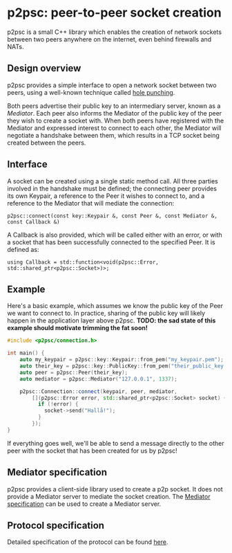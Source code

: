 # p2psc: peer-to-peer socket creation

p2psc is a small C++ library which enables the creation of network sockets
between two peers anywhere on the internet, even behind firewalls and NATs.

## Design overview
p2psc provides a simple interface to open a network socket between two peers,
using a well-known technique called
[hole punching](https://en.wikipedia.org/wiki/Hole_punching_(networking)).

Both peers advertise their public key to an intermediary server, known as a
_Mediator_. Each peer also informs the Mediator of the public key of the peer
they wish to create a socket with. When both peers have registered with the
Mediator and expressed interest to connect to each other, the Mediator will
negotiate a handshake between them, which results in a TCP socket being created
between the peers.

## Interface
A socket can be created using a single static method call. All three parties
involved in the handshake must be defined; the connecting peer provides its own
Keypair, a reference to the Peer it wishes to connect to, and a reference to the
Mediator that will mediate the connection:

`p2psc::connect(const key::Keypair &, const Peer &, const Mediator &, const
Callback &)`

A Callback is also provided, which will be called either with an error, or with
a socket that has been successfully connected to the specified Peer. It is
defined as:

`using Callback = std::function<void(p2psc::Error,
std::shared_ptr<p2psc::Socket>)>;`

## Example
Here's a basic example, which assumes we know the public key of the Peer we want
to connect to. In practice, sharing of the public key will likely happen in the
application layer above p2psc.
**TODO: the sad state of this example should motivate trimming the fat soon!**
```C++
#include <p2psc/connection.h>

int main() {
    auto my_keypair = p2psc::key::Keypair::from_pem("my_keypair.pem");
    auto their_key = p2psc::key::PublicKey::from_pem("their_public_key.pem");
    auto peer = p2psc::Peer(their_key);
    auto mediator = p2psc::Mediator("127.0.0.1", 1337);

    p2psc::Connection::connect(keypair, peer, mediator,
        [](p2psc::Error error, std::shared_ptr<p2psc::Socket> socket) {
          if (!error) {
            socket->send("Hallå!");
          }
        });
}
```

If everything goes well, we'll be able to send a message directly to the other
peer with the socket that has been created for us by p2psc!

## Mediator specification
p2psc provides a client-side library used to create a p2p socket. It does not
provide a Mediator server to mediate the socket creation. The [Mediator
specification](doc/mediator.md) can be used to create a Mediator server.

## Protocol specification
Detailed specification of the protocol can be found [here](doc/protocol.md).
